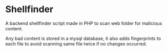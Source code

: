 # Shellfinder
A backend shellfinder script made in PHP to scan web folder for malicious content.

Any bad content is stored in a mysql database, it also adds fingerprints to each file to avoid scanning same file twice if no changes occurred.
